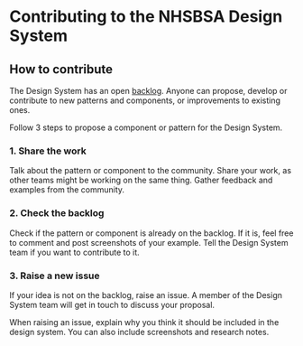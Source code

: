 # Contributing to the NHSBSA Design System

## How to contribute

The Design System has an open [backlog](https://github.com/nhsbsa/design-system/projects/1). Anyone can propose, develop or contribute to new patterns and components, or improvements to existing ones. 

Follow 3 steps to propose a component or pattern for the Design System.

### 1. Share the work
Talk about the pattern or component to the community. Share your work, as other teams might be working on the same thing. Gather feedback and examples from the community.

### 2. Check the backlog
Check if the pattern or component is already on the backlog. If it is, feel free to comment and post screenshots of your example. Tell the Design System team if you want to contribute to it.

### 3. Raise a new issue
If your idea is not on the backlog, raise an issue. A member of the Design System team will get in touch to discuss your proposal.

When raising an issue, explain why you think it should be included in the design system. You can also include screenshots and research notes.
